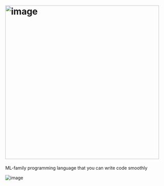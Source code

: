 # <img width="484" alt="image" src="https://github.com/user-attachments/assets/af003721-63b6-4268-8ff3-f7fc102ad312" />

ML-family programming language that you can write code smoothly

![image](https://github.com/user-attachments/assets/9b6bcd4d-6508-4887-8e39-19099b5c95b6)
